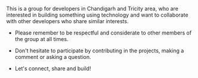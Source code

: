 This is a group for developers in Chandigarh and Tricity area, who are interested in building something using technology and want to collaborate with other developers who share similar interests.

* Please remember to be respectful and considerate to other members of the group at all times.

* Don't hesitate to participate by contributing in the projects, making a comment or asking a question. 

* Let's connect, share and build!

